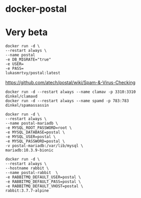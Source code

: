 # docker-postal

# Very beta

```
docker run -d \
--restart always \
--name postal
-e DB_MIGRATE="true"
-e USER=
-e PASS=
lukasmrtvy/postal:latest
```
https://github.com/atech/postal/wiki/Spam-&-Virus-Checking
```
docker run -d --restart always --name clamav -p 3310:3310 dinkel/clamavd
docker run -d --restart always --name spamd -p 783:783  dinkel/spamassassin
```

```
docker run -d \
--restart always \
--name postal-mariadb \
-e MYSQL_ROOT_PASSWORD=root \
-e MYSQL_DATABASE=postal \
-e MYSQL_USER=postal \
-e MYSQL_PASSWORD=postal \
-v postal-mariadb:/var/lib/mysql \
mariadb:10.3.9-bionic
```

```
docker run -d \
--restart always \
--hostname rabbit \
--name postal-rabbit  \
-e RABBITMQ_DEFAULT_USER=postal \
-e RABBITMQ_DEFAULT_PASS=postal \
-e RABBITMQ_DEFAULT_VHOST=postal \
rabbit:3.7.7-alpine
```
